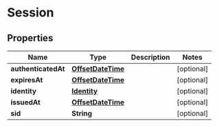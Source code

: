 

# Session

## Properties

Name | Type | Description | Notes
------------ | ------------- | ------------- | -------------
**authenticatedAt** | [**OffsetDateTime**](OffsetDateTime.md) |  |  [optional]
**expiresAt** | [**OffsetDateTime**](OffsetDateTime.md) |  |  [optional]
**identity** | [**Identity**](Identity.md) |  |  [optional]
**issuedAt** | [**OffsetDateTime**](OffsetDateTime.md) |  |  [optional]
**sid** | **String** |  |  [optional]



